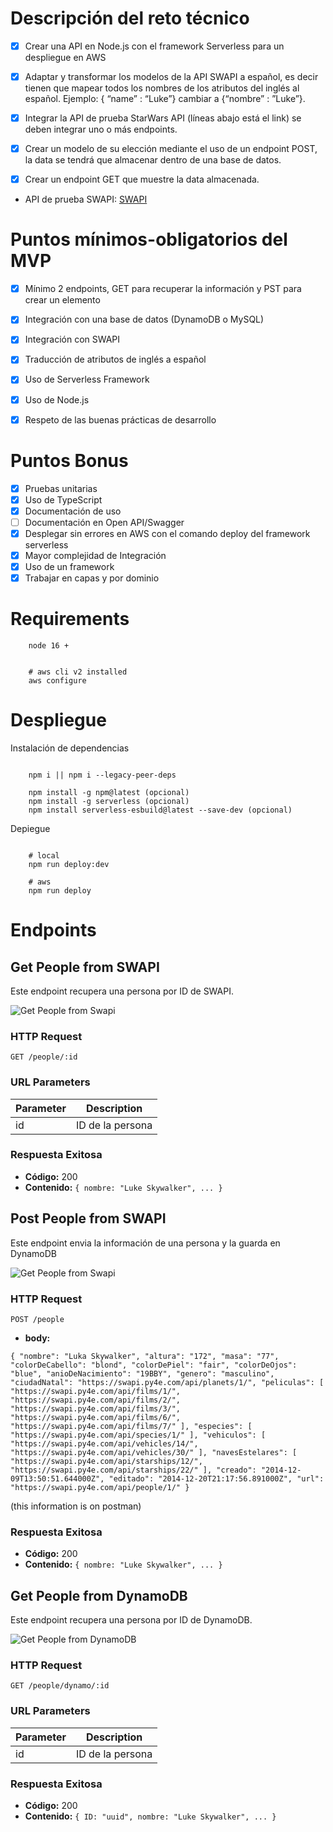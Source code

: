 # Descripción del reto técnico #

- [x] Crear una API en Node.js con el framework Serverless para un despliegue en AWS

- [x] Adaptar y transformar los modelos de la API SWAPI a español, es decir tienen que mapear todos los nombres de los atributos del inglés al español. Ejemplo: { “name” : “Luke”} cambiar a {“nombre” : ”Luke”}.

- [x] Integrar la API de prueba StarWars API (líneas abajo está el link) se deben integrar uno o más endpoints.

- [x] Crear un modelo de su elección mediante el uso de un endpoint POST, la data se tendrá que almacenar dentro de una base de datos.

- [x] Crear un endpoint GET que muestre la data almacenada.

- API de prueba SWAPI: [SWAPI](https://swapi.py4e.com/documentation)

# Puntos mínimos-obligatorios del MVP #

- [x] Mínimo 2 endpoints, GET para recuperar la información y PST para crear un elemento

- [x] Integración con una base de datos (DynamoDB o MySQL)

- [x] Integración con SWAPI

- [x] Traducción de atributos de inglés a español

- [x] Uso de Serverless Framework

- [x] Uso de Node.js

- [x] Respeto de las buenas prácticas de desarrollo

# Puntos Bonus #

- [x] Pruebas unitarias
- [x] Uso de TypeScript
- [x] Documentación de uso
- [ ] Documentación en Open API/Swagger
- [x] Desplegar sin errores en AWS con el comando deploy del framework serverless
- [x] Mayor complejidad de Integración
- [x] Uso de un framework
- [x] Trabajar en capas y por dominio

# Requirements #

```shell
    node 16 +
```

```shell

    # aws cli v2 installed
    aws configure 

```

# Despliegue #

Instalación de dependencias

```shell

    npm i || npm i --legacy-peer-deps

    npm install -g npm@latest (opcional)
    npm install -g serverless (opcional)
    npm install serverless-esbuild@latest --save-dev (opcional)

```

Depiegue

```shell

    # local
    npm run deploy:dev

    # aws
    npm run deploy

```

# Endpoints #

## Get People from SWAPI

Este endpoint recupera una persona por ID de SWAPI.

![Get People from Swapi](docs/img/getPeopleFromSwapipng.png)

### HTTP Request

`GET /people/:id`

### URL Parameters

| Parameter | Description        |
|-----------|--------------------|
| id        | ID de la persona   |

### Respuesta Exitosa

- **Código:** 200
- **Contenido:** `{ nombre: "Luke Skywalker", ... }`

## Post People from SWAPI

Este endpoint envia la información de una persona y la guarda en DynamoDB

![Get People from Swapi](docs/img/savePeopleToDynamo.png)

### HTTP Request

`POST /people`

- **body:** 

`{
  "nombre": "Luka Skywalker",
  "altura": "172",
  "masa": "77",
  "colorDeCabello": "blond",
  "colorDePiel": "fair",
  "colorDeOjos": "blue",
  "anioDeNacimiento": "19BBY",
  "genero": "masculino",
  "ciudadNatal": "https://swapi.py4e.com/api/planets/1/",
  "peliculas": [
    "https://swapi.py4e.com/api/films/1/",
    "https://swapi.py4e.com/api/films/2/",
    "https://swapi.py4e.com/api/films/3/",
    "https://swapi.py4e.com/api/films/6/",
    "https://swapi.py4e.com/api/films/7/"
  ],
  "especies": [
    "https://swapi.py4e.com/api/species/1/"
  ],
  "vehiculos": [
    "https://swapi.py4e.com/api/vehicles/14/",
    "https://swapi.py4e.com/api/vehicles/30/"
  ],
  "navesEstelares": [
    "https://swapi.py4e.com/api/starships/12/",
    "https://swapi.py4e.com/api/starships/22/"
  ],
  "creado": "2014-12-09T13:50:51.644000Z",
  "editado": "2014-12-20T21:17:56.891000Z",
  "url": "https://swapi.py4e.com/api/people/1/"
}
`

(this information is on postman)

### Respuesta Exitosa

- **Código:** 200
- **Contenido:** `{ nombre: "Luke Skywalker", ... }`

## Get People from DynamoDB

Este endpoint recupera una persona por ID de DynamoDB.

![Get People from DynamoDB](docs/img/getPeoplefromDynamo.png)

### HTTP Request

`GET /people/dynamo/:id`

### URL Parameters

| Parameter | Description        |
|-----------|--------------------|
| id        | ID de la persona   |

### Respuesta Exitosa

- **Código:** 200
- **Contenido:** `{ ID: "uuid", nombre: "Luke Skywalker", ... }`
